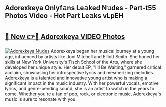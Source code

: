 ## Adorexkeya Onlyf𝚊ns Le𝚊ked N𝚞des - Part-t55 Photos Video - Hot Part Le𝚊ks vLpEH

# <h2><a href="http://ac26014.deff.icu/?id=Adorexkeya">🔗 New 👉🔴 Adorexkeya VIDEO Photos</a></h2>

[![Adorexkeya N𝚞des](https://i.imgur.com/rIISA9y.gif)](http://ac26014.deff.icu/?id=Adorexkeya)
Adorexkeya began her musical journey at a young age, influenced by artists like Joni Mitchell and Elliott Smith. She honed her skills at New York University's Tisch School of the Arts, where she developed her unique style. Her debut EP, "I'll Be Waiting," garnered critical acclaim, showcasing her introspective lyrics and mesmerizing melodies. Adorexkeya is a talented and innovative young artist who is making a significant impact in the music industry. With her powerful vocals, emotive lyrics, and genre-bending sound, she is an artist to watch in the years to come. Whether you're a fan of pop, rock, or electronic music, Adorexkeya's music is sure to resonate with you.
